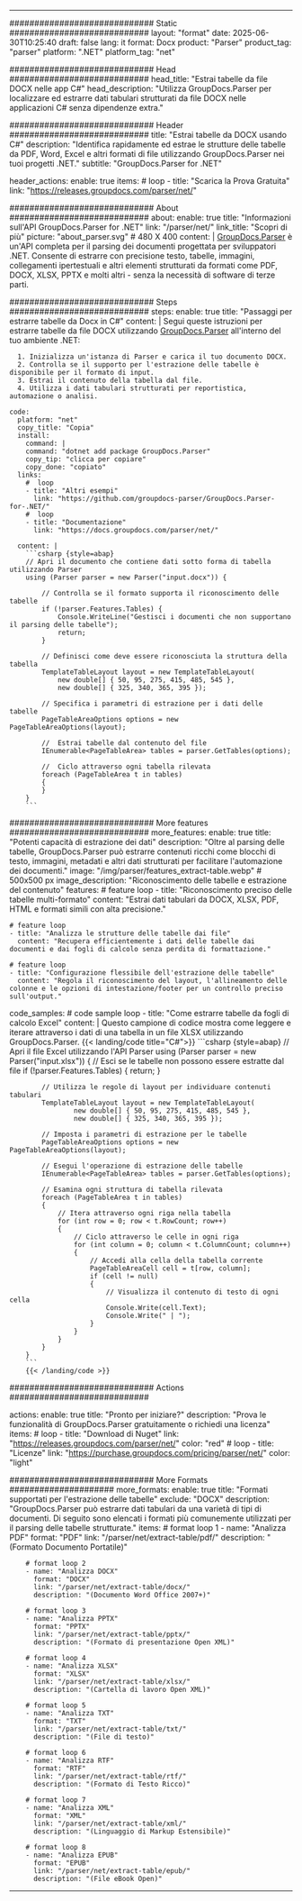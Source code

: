 


---
############################# Static ############################
layout: "format"
date:  2025-06-30T10:25:40
draft: false
lang: it
format: Docx
product: "Parser"
product_tag: "parser"
platform: ".NET"
platform_tag: "net"

############################# Head ############################
head_title: "Estrai tabelle da file DOCX nelle app C#"
head_description: "Utilizza GroupDocs.Parser per localizzare ed estrarre dati tabulari strutturati da file DOCX nelle applicazioni C# senza dipendenze extra."

############################# Header ############################
title: "Estrai tabelle da DOCX usando C#" 
description: "Identifica rapidamente ed estrae le strutture delle tabelle da PDF, Word, Excel e altri formati di file utilizzando GroupDocs.Parser nei tuoi progetti .NET."
subtitle: "GroupDocs.Parser for .NET" 

header_actions:
  enable: true
  items:
    #  loop
    - title: "Scarica la Prova Gratuita"
      link: "https://releases.groupdocs.com/parser/net/"
      
############################# About ############################
about:
    enable: true
    title: "Informazioni sull'API GroupDocs.Parser for .NET"
    link: "/parser/net/"
    link_title: "Scopri di più"
    picture: "about_parser.svg" # 480 X 400
    content: |
       [GroupDocs.Parser](/parser/net/) è un'API completa per il parsing dei documenti progettata per sviluppatori .NET. Consente di estrarre con precisione testo, tabelle, immagini, collegamenti ipertestuali e altri elementi strutturati da formati come PDF, DOCX, XLSX, PPTX e molti altri - senza la necessità di software di terze parti.

############################# Steps ############################
steps:
    enable: true
    title: "Passaggi per estrarre tabelle da Docx in C#"
    content: |
      Segui queste istruzioni per estrarre tabelle da file DOCX utilizzando [GroupDocs.Parser](/parser/net/) all'interno del tuo ambiente .NET:
      
      1. Inizializza un'istanza di Parser e carica il tuo documento DOCX.
      2. Controlla se il supporto per l'estrazione delle tabelle è disponibile per il formato di input.
      3. Estrai il contenuto della tabella dal file.
      4. Utilizza i dati tabulari strutturati per reportistica, automazione o analisi.
   
    code:
      platform: "net"
      copy_title: "Copia"
      install:
        command: |
        command: "dotnet add package GroupDocs.Parser"
        copy_tip: "clicca per copiare"
        copy_done: "copiato"
      links:
        #  loop
        - title: "Altri esempi"
          link: "https://github.com/groupdocs-parser/GroupDocs.Parser-for-.NET/"
        #  loop
        - title: "Documentazione"
          link: "https://docs.groupdocs.com/parser/net/"
          
      content: |
        ```csharp {style=abap}
        // Apri il documento che contiene dati sotto forma di tabella utilizzando Parser
        using (Parser parser = new Parser("input.docx")) {

            // Controlla se il formato supporta il riconoscimento delle tabelle
            if (!parser.Features.Tables) {
                Console.WriteLine("Gestisci i documenti che non supportano il parsing delle tabelle");
                return;
            }

            // Definisci come deve essere riconosciuta la struttura della tabella
            TemplateTableLayout layout = new TemplateTableLayout(
                new double[] { 50, 95, 275, 415, 485, 545 },
                new double[] { 325, 340, 365, 395 });

            // Specifica i parametri di estrazione per i dati delle tabelle
            PageTableAreaOptions options = new PageTableAreaOptions(layout);

            //  Estrai tabelle dal contenuto del file
            IEnumerable<PageTableArea> tables = parser.GetTables(options);

            //  Ciclo attraverso ogni tabella rilevata
            foreach (PageTableArea t in tables)
            {
            }
        }
        ```  

############################# More features ############################
more_features:
  enable: true
  title: "Potenti capacità di estrazione dei dati"
  description: "Oltre al parsing delle tabelle, GroupDocs.Parser può estrarre contenuti ricchi come blocchi di testo, immagini, metadati e altri dati strutturati per facilitare l'automazione dei documenti."
  image: "/img/parser/features_extract-table.webp" # 500x500 px
  image_description: "Riconoscimento delle tabelle e estrazione del contenuto"
  features:
    # feature loop
    - title: "Riconoscimento preciso delle tabelle multi-formato"
      content: "Estrai dati tabulari da DOCX, XLSX, PDF, HTML e formati simili con alta precisione."

    # feature loop
    - title: "Analizza le strutture delle tabelle dai file"
      content: "Recupera efficientemente i dati delle tabelle dai documenti e dai fogli di calcolo senza perdita di formattazione."

    # feature loop
    - title: "Configurazione flessibile dell'estrazione delle tabelle"
      content: "Regola il riconoscimento del layout, l'allineamento delle colonne e le opzioni di intestazione/footer per un controllo preciso sull'output."
      
  code_samples:
    # code sample loop
    - title: "Come estrarre tabelle da fogli di calcolo Excel"
      content: |
        Questo campione di codice mostra come leggere e iterare attraverso i dati di una tabella in un file XLSX utilizzando GroupDocs.Parser.
        {{< landing/code title="C#">}}
        ```csharp {style=abap}
        //  Apri il file Excel utilizzando l'API Parser
        using (Parser parser = new Parser("input.xlsx"))
        {
            // Esci se le tabelle non possono essere estratte dal file
            if (!parser.Features.Tables)
            {
                return;
            }

            // Utilizza le regole di layout per individuare contenuti tabulari
            TemplateTableLayout layout = new TemplateTableLayout(
                    new double[] { 50, 95, 275, 415, 485, 545 },
                    new double[] { 325, 340, 365, 395 });

            // Imposta i parametri di estrazione per le tabelle
            PageTableAreaOptions options = new PageTableAreaOptions(layout);

            // Esegui l'operazione di estrazione delle tabelle
            IEnumerable<PageTableArea> tables = parser.GetTables(options);

            // Esamina ogni struttura di tabella rilevata
            foreach (PageTableArea t in tables)
            {
                // Itera attraverso ogni riga nella tabella
                for (int row = 0; row < t.RowCount; row++)
                {
                    // Ciclo attraverso le celle in ogni riga
                    for (int column = 0; column < t.ColumnCount; column++)
                    {
                        // Accedi alla cella della tabella corrente
                        PageTableAreaCell cell = t[row, column];
                        if (cell != null)
                        {
                            // Visualizza il contenuto di testo di ogni cella
                            Console.Write(cell.Text);
                            Console.Write(" | ");
                        }
                    }
                }
            }
        }
        ```
        {{< /landing/code >}}


############################# Actions ############################

actions:
  enable: true
  title: "Pronto per iniziare?"
  description: "Prova le funzionalità di GroupDocs.Parser gratuitamente o richiedi una licenza"
  items:
    #  loop
    - title: "Download di Nuget"
      link: "https://releases.groupdocs.com/parser/net/"
      color: "red"
        #  loop
    - title: "Licenze"
      link: "https://purchase.groupdocs.com/pricing/parser/net/"
      color: "light"


############################# More Formats #####################
more_formats:
    enable: true
    title: "Formati supportati per l'estrazione delle tabelle"
    exclude: "DOCX"
    description: "GroupDocs.Parser può estrarre dati tabulari da una varietà di tipi di documenti. Di seguito sono elencati i formati più comunemente utilizzati per il parsing delle tabelle strutturate."
    items: 
        # format loop 1
        - name: "Analizza PDF"
          format: "PDF"
          link: "/parser/net/extract-table/pdf/"
          description: "(Formato Documento Portatile)"
          
        # format loop 2
        - name: "Analizza DOCX"
          format: "DOCX"
          link: "/parser/net/extract-table/docx/"
          description: "(Documento Word Office 2007+)"
          
        # format loop 3
        - name: "Analizza PPTX"
          format: "PPTX"
          link: "/parser/net/extract-table/pptx/"
          description: "(Formato di presentazione Open XML)"
          
        # format loop 4
        - name: "Analizza XLSX"
          format: "XLSX"
          link: "/parser/net/extract-table/xlsx/"
          description: "(Cartella di lavoro Open XML)"
          
        # format loop 5
        - name: "Analizza TXT"
          format: "TXT"
          link: "/parser/net/extract-table/txt/"
          description: "(File di testo)"
          
        # format loop 6
        - name: "Analizza RTF"
          format: "RTF"
          link: "/parser/net/extract-table/rtf/"
          description: "(Formato di Testo Ricco)"
          
        # format loop 7
        - name: "Analizza XML"
          format: "XML"
          link: "/parser/net/extract-table/xml/"
          description: "(Linguaggio di Markup Estensibile)"
          
        # format loop 8
        - name: "Analizza EPUB"
          format: "EPUB"
          link: "/parser/net/extract-table/epub/"
          description: "(File eBook Open)"
         
          

---
